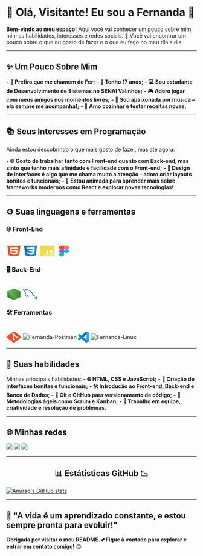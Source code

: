 # 🌟 Olá, Visitante! Eu sou a Fernanda 👋

**Bem-vindo ao meu espaço!**
Aqui você vai conhecer um pouco sobre mim, minhas habilidades, interesses e redes sociais. 🎉 Você vai encontrar um pouco sobre o que eu gosto de fazer e o que eu faço no meu dia a dia.

---

## ✨ Um Pouco Sobre Mim
**- 🖤 Prefiro que me chamem de Fer;**
**- 🎂 Tenho 17 anos;**
**- 💻 Sou estudante de Desenvolvimento de Sistemas no SENAI Valinhos;**
**- 🎮 Adoro jogar com meus amigos nos momentos livres;**
**- 🎵 Sou apaixonada por música – ela sempre me acompanha!;**
**- 🍳 Amo cozinhar e testar receitas novas;**

---

## 📚 Seus Interesses em Programação
Ainda estou descobrindo o que mais gosto de fazer, mas até agora:

**- 🌐 Gosto de trabalhar tanto com Front-end quanto com Back-end, mas sinto que tenho mais afinidade e facilidade com o Front-end;**
**- 🎨 Design de interfaces é algo que me chama muito a atenção – adoro criar layouts bonitos e funcionais;**
**- 🚀 Estou animada para aprender mais sobre frameworks modernos como React e explorar novas tecnologias!**

---

## ⚙️ Suas linguagens e ferramentas

### 🌐 Front-End
<div style="display: inline_block"><br>
  <img align="center" alt="Fernanda-HTML" height="30" width="40" src="https://raw.githubusercontent.com/devicons/devicon/master/icons/html5/html5-original.svg">
  <img align="center" alt="Fernanda-CSS" height="30" width="40" src="https://raw.githubusercontent.com/devicons/devicon/master/icons/css3/css3-original.svg">
  <img align="center" alt="Fernanda-Js" height="30" width="40" src="https://raw.githubusercontent.com/devicons/devicon/master/icons/javascript/javascript-plain.svg">
  <img align="center" alt="Fernanda-Figma" height="30" width="40" src="https://raw.githubusercontent.com/devicons/devicon/master/icons/figma/figma-original.svg">
</div>

### 🖥️ Back-End
<div style="display: inline_block"><br>
  <img align="center" alt="Fernanda-NodeJs" height="30" width="40" src="https://raw.githubusercontent.com/devicons/devicon/master/icons/nodejs/nodejs-original.svg">
  <img align="center" alt="Fernanda-SQL" height="30" width="40" src="https://raw.githubusercontent.com/devicons/devicon/master/icons/mysql/mysql-original.svg">
</div>

### 🛠️ Ferramentas
<div style="display: inline_block"><br>
  <img align="center" alt="Fernanda-Git" height="30" width="40" src="https://raw.githubusercontent.com/devicons/devicon/master/icons/git/git-original.svg">
  <img align="center" alt="Fernanda-Postman" height="30" width="40" src="https://www.vectorlogo.zone/logos/getpostman/getpostman-icon.svg">
  <img align="center" alt="Fernanda-VSCode" height="30" width="30" src="https://raw.githubusercontent.com/devicons/devicon/master/icons/vscode/vscode-original.svg">
  <img align="center" alt="Fernanda-Linux" height="30" width="40" src="https://cdn.jsdelivr.net/gh/devicons/devicon@latest/icons/linux/linux-original.svg">
</div>

---

## 💼 Suas habilidades
Minhas principais habilidades:
**- 🌐 HTML, CSS e JavaScript;**
**- 🎨 Criação de interfaces bonitas e funcionais;**
**- 🛠 Introdução ao Front-end, Back-end e Banco de Dados;**
**- 🔧 Git e GitHub para versionamento de código;**
**- 📅 Metodologias ágeis como Scrum e Kanban;**
**- 🌟 Trabalho em equipe, criatividade e resolução de problemas.**

---

## 🌐 Minhas redes
<div> 
  <a href="fernandaalveslouro0@gmail.com"><img src="https://img.shields.io/badge/-Gmail-%23333?style=for-the-badge&logo=gmail&logoColor=white" target="_blank"></a>
  <a href="www.linkedin.com/in/fernanda-alves-louro-386966320" target="_blank"><img src="https://img.shields.io/badge/-LinkedIn-%230077B5?style=for-the-badge&logo=linkedin&logoColor=white" target="_blank"></a>
  <a href="https://www.instagram.com/fer.nandaalvez_/profilecard/?igsh=YTVtdWVlNXhwMnA2" target="_blank"><img src="https://img.shields.io/badge/-Instagram-%23E4405F?style=for-the-badge&logo=instagram&logoColor=white" target="_blank"></a>
</div>

---

<h2 align="center">📊 Estátisticas GitHub 📉</h2> 

[![Anurag's GitHub stats](https://github-readme-stats.vercel.app/api?username=F3rNnd4)](https://github.com/anuraghazra/github-readme-stats)

---

## 💌 "A vida é um aprendizado constante, e estou sempre pronta para evoluir!"
**Obrigada por visitar o meu README. 💕 Fique à vontade para explorar e entrar em contato comigo!** 😊